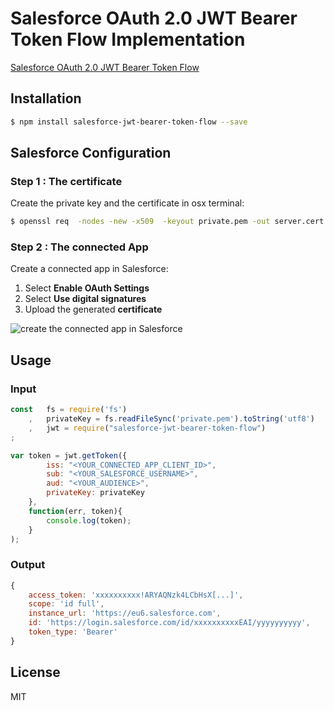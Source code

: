 # Salesforce OAuth 2.0 JWT Bearer Token Flow Implementation
[Salesforce OAuth 2.0 JWT Bearer Token Flow](https://help.salesforce.com/articleView?id=remoteaccess_oauth_jwt_flow.htm&type=5)

## Installation
```bash
$ npm install salesforce-jwt-bearer-token-flow --save
```

## Salesforce Configuration

### Step 1 : The certificate
Create the private key and the certificate in osx terminal:
```bash
$ openssl req  -nodes -new -x509  -keyout private.pem -out server.cert
```

### Step 2 : The connected App
Create a connected app in Salesforce:

1. Select **Enable OAuth Settings**
2. Select **Use digital signatures**
3. Upload the generated **certificate**

![create the connected app in Salesforce](https://lh6.googleusercontent.com/qySXu8HlX3SAavwS_e9si6Ckz5qYUEROF6iOzZpPalrAM7mszi8fjCm1HgI4MhXz_jpp0ZlJ6YIaokbqgtOL=w3360-h1952-rw)

## Usage

### Input
```javascript
const   fs = require('fs')
    ,   privateKey = fs.readFileSync('private.pem').toString('utf8')
    ,   jwt = require("salesforce-jwt-bearer-token-flow")
;

var token = jwt.getToken({
	    iss: "<YOUR_CONNECTED_APP_CLIENT_ID>",
	    sub: "<YOUR_SALESFORCE_USERNAME>",
        aud: "<YOUR_AUDIENCE>",
        privateKey: privateKey
    },
	function(err, token){
	    console.log(token);
    }
);
```
### Output

```javascript
{
    access_token: 'xxxxxxxxxx!ARYAQNzk4LCbHsX[...]',
    scope: 'id full',
    instance_url: 'https://eu6.salesforce.com',
    id: 'https://login.salesforce.com/id/xxxxxxxxxxEAI/yyyyyyyyyy',
    token_type: 'Bearer'
}
```

## License

MIT